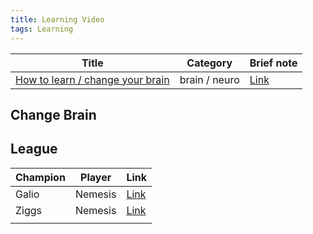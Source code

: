 ```yaml
---
title: Learning Video
tags: Learning
---
```

| Title                                                                           | Category      | Brief note              |
| ------------------------------------------------------------------------------- | ------------- | ----------------------- |
| [How to learn / change your brain](https://www.youtube.com/watch?v=NrbSonQ2zvY) | brain / neuro | [Link](#Change%20Brain) |
## Change Brain

## League

| Champion | Player  | Link                                                |
| -------- | ------- | --------------------------------------------------- |
| Galio    | Nemesis | [Link](https://www.youtube.com/watch?v=bIle_9kFusw) |
| Ziggs    | Nemesis | [Link](https://www.youtube.com/watch?v=dSWXS2r2Xyk) |
|          |         |                                                     |
